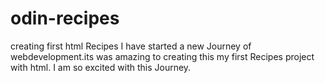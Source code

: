 # odin-recipes
creating first html Recipes 
I have started a new Journey of webdevelopment.its was amazing to creating this my first Recipes project with html.
I am so excited with this Journey.
